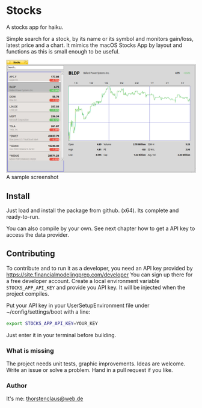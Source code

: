 # Stocks

A stocks app for haiku.

Simple search for a stock, by its name or its symbol and monitors gain/loss, latest price and a chart.
It mimics the macOS Stocks App by layout and functions as this is small enough to be useful.

![Stocks screenshot](./pictures/stocks.png) A sample screenshot

## Install

Just load and install the package from github. (x64). Its complete and ready-to-run. 

You can also compile by your own. See next chapter how to get a API key to access the data provider.

## Contributing

To contribute and to run it as a developer, you need an API key provided by
https://site.financialmodelingprep.com/developer
You can sign up there for a free developer account.
Create a local environment variable
`STOCKS_APP_API_KEY`
and provide you API key. It will be injected when the project compiles.

Put your API key in your UserSetupEnvironment file under ~/config/settings/boot with a line:

```bash
export STOCKS_APP_API_KEY=YOUR_KEY
```

Just enter it in your terminal before building.

### What is missing

The project needs unit tests, graphic improvements. Ideas are welcome.
Write an issue or solve a problem. Hand in a pull request if you like.

### Author

It's me: thorstenclaus@web.de 


